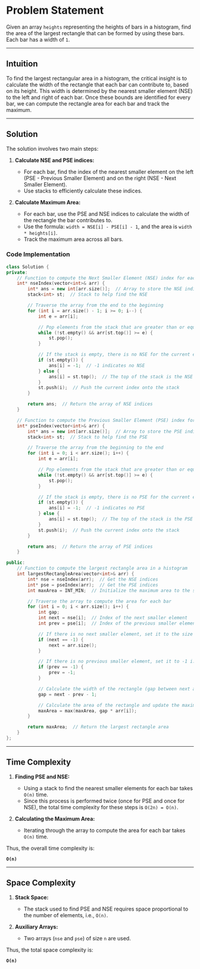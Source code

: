 # Problem Statement

Given an array `heights` representing the heights of bars in a histogram, find the area of the largest rectangle that can be formed by using these bars. Each bar has a width of `1`.

---

## Intuition

To find the largest rectangular area in a histogram, the critical insight is to calculate the width of the rectangle that each bar can contribute to, based on its height. This width is determined by the nearest smaller element (NSE) to the left and right of each bar. Once these bounds are identified for every bar, we can compute the rectangle area for each bar and track the maximum.

---

## Solution

The solution involves two main steps:

1. **Calculate NSE and PSE indices:**
   - For each bar, find the index of the nearest smaller element on the left (PSE - Previous Smaller Element) and on the right (NSE - Next Smaller Element).
   - Use stacks to efficiently calculate these indices.

2. **Calculate Maximum Area:**
   - For each bar, use the PSE and NSE indices to calculate the width of the rectangle the bar contributes to.
   - Use the formula: `width = NSE[i] - PSE[i] - 1`, and the area is `width * heights[i]`.
   - Track the maximum area across all bars.

### Code Implementation

```cpp
class Solution {
private:
    // Function to compute the Next Smaller Element (NSE) index for each element in the array
    int* nseIndex(vector<int>& arr) {
        int* ans = new int[arr.size()];  // Array to store the NSE indices
        stack<int> st;  // Stack to help find the NSE

        // Traverse the array from the end to the beginning
        for (int i = arr.size() - 1; i >= 0; i--) {
            int e = arr[i];

            // Pop elements from the stack that are greater than or equal to the current element
            while (!st.empty() && arr[st.top()] >= e) {
                st.pop();
            }

            // If the stack is empty, there is no NSE for the current element
            if (st.empty()) {
                ans[i] = -1;  // -1 indicates no NSE
            } else {
                ans[i] = st.top();  // The top of the stack is the NSE index
            }
            st.push(i);  // Push the current index onto the stack
        }

        return ans;  // Return the array of NSE indices
    }

    // Function to compute the Previous Smaller Element (PSE) index for each element in the array
    int* pseIndex(vector<int>& arr) {
        int* ans = new int[arr.size()];  // Array to store the PSE indices
        stack<int> st;  // Stack to help find the PSE

        // Traverse the array from the beginning to the end
        for (int i = 0; i < arr.size(); i++) {
            int e = arr[i];

            // Pop elements from the stack that are greater than or equal to the current element
            while (!st.empty() && arr[st.top()] >= e) {
                st.pop();
            }

            // If the stack is empty, there is no PSE for the current element
            if (st.empty()) {
                ans[i] = -1;  // -1 indicates no PSE
            } else {
                ans[i] = st.top();  // The top of the stack is the PSE index
            }
            st.push(i);  // Push the current index onto the stack
        }

        return ans;  // Return the array of PSE indices
    }

public:
    // Function to compute the largest rectangle area in a histogram
    int largestRectangleArea(vector<int>& arr) {
        int* nse = nseIndex(arr);  // Get the NSE indices
        int* pse = pseIndex(arr);  // Get the PSE indices
        int maxArea = INT_MIN;  // Initialize the maximum area to the smallest possible integer

        // Traverse the array to compute the area for each bar
        for (int i = 0; i < arr.size(); i++) {
            int gap;
            int next = nse[i];  // Index of the next smaller element
            int prev = pse[i];  // Index of the previous smaller element

            // If there is no next smaller element, set it to the size of the array i.e index is JUST right side of the array!
            if (next == -1) {
                next = arr.size();
            }

            // If there is no previous smaller element, set it to -1 i.e index is JUST left side of the array!
            if (prev == -1) {
                prev = -1;
            }

            // Calculate the width of the rectangle (gap between next and previous smaller elements)
            gap = next - prev - 1;

            // Calculate the area of the rectangle and update the maximum area if necessary
            maxArea = max(maxArea, gap * arr[i]);
        }

        return maxArea;  // Return the largest rectangle area
    }
};
```

---

## Time Complexity

1. **Finding PSE and NSE:**
   - Using a stack to find the nearest smaller elements for each bar takes `O(n)` time.
   - Since this process is performed twice (once for PSE and once for NSE), the total time complexity for these steps is `O(2n) = O(n)`.

2. **Calculating the Maximum Area:**
   - Iterating through the array to compute the area for each bar takes `O(n)` time.

Thus, the overall time complexity is:

**`O(n)`**

---

## Space Complexity

1. **Stack Space:**
   - The stack used to find PSE and NSE requires space proportional to the number of elements, i.e., `O(n)`.

2. **Auxiliary Arrays:**
   - Two arrays (`nse` and `pse`) of size `n` are used.

Thus, the total space complexity is:

**`O(n)`**

